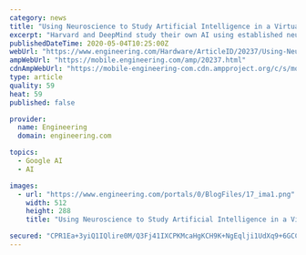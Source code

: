 ```yaml
---
category: news
title: "Using Neuroscience to Study Artificial Intelligence in a Virtual Rodent"
excerpt: "Harvard and DeepMind study their own AI using established neuroscientific experimentation. (Image courtesy of Alphabet.) Google’s DeepMind project is responsible for headline-grabbing wins for artificial intelligence (AI) over human capabilities."
publishedDateTime: 2020-05-04T10:25:00Z
webUrl: "https://www.engineering.com/Hardware/ArticleID/20237/Using-Neuroscience-to-Study-Artificial-Intelligence-in-a-Virtual-Rodent.aspx"
ampWebUrl: "https://mobile.engineering.com/amp/20237.html"
cdnAmpWebUrl: "https://mobile-engineering-com.cdn.ampproject.org/c/s/mobile.engineering.com/amp/20237.html"
type: article
quality: 59
heat: 59
published: false

provider:
  name: Engineering
  domain: engineering.com

topics:
  - Google AI
  - AI

images:
  - url: "https://www.engineering.com/portals/0/BlogFiles/17_ima1.png"
    width: 512
    height: 288
    title: "Using Neuroscience to Study Artificial Intelligence in a Virtual Rodent"

secured: "CPR1Ea+3yiQ1IQlire0M/Q3Fj41IXCPKMcaHgKCH9K+NgEqlji1UdXq9+6GCCpbH1WoGUUM1KsnWc0fclq1FgV4TVfdwFLG2D0IUM7r9PRrH+SzMbWcwlTHcEJyGBhj5xFwyR1eLSBXwTJHv5297Nv+7vKRa1ynINiQwUJZOn9dNtEv+VIhGW+SL50AE634La1rrgCjXz/p56SxZKsbq1Lv1hud6Qw1aOWPiMSwuGMsm4BLNnQlA1kc2oGNgc4YMdA08DHSTy9EL70rRGyfc0n/Im/k6Olp3+DJrEhOyVXcB409B5r3MlhM7DX1Go7/Axv7PNHcW064yevEtJPlgg+at8ydcjEV02JS0jzpqlpMw3Fcg9co76ytYoMRtPWg0vCQ++V3GoHnzgy1LF6GbCtI7xqIx7c74ewSUAldPujoV4c2UFpo878laK0y1uKgMujOuNQS7fkMcmI/J1lThNuN3Y9KVrko2AjiBxwczo0A=;oOZoaztkbqgn+d9msAFMOg=="
---
```


